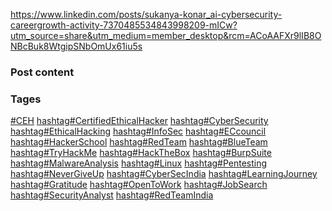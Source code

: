 https://www.linkedin.com/posts/sukanya-konar_ai-cybersecurity-careergrowth-activity-7370485534843998209-mICw?utm_source=share&utm_medium=member_desktop&rcm=ACoAAFXr9lIB8ONBcBuk8WtgipSNbOmUx61iu5s


### Post content 




### Tages 
[#CEH](https://www.linkedin.com/search/results/all/?keywords=%23ceh&origin=HASH_TAG_FROM_FEED) [hashtag#CertifiedEthicalHacker](https://www.linkedin.com/search/results/all/?keywords=%23certifiedethicalhacker&origin=HASH_TAG_FROM_FEED) [hashtag#CyberSecurity](https://www.linkedin.com/search/results/all/?keywords=%23cybersecurity&origin=HASH_TAG_FROM_FEED) [hashtag#EthicalHacking](https://www.linkedin.com/search/results/all/?keywords=%23ethicalhacking&origin=HASH_TAG_FROM_FEED) [hashtag#InfoSec](https://www.linkedin.com/search/results/all/?keywords=%23infosec&origin=HASH_TAG_FROM_FEED) [hashtag#ECcouncil](https://www.linkedin.com/search/results/all/?keywords=%23eccouncil&origin=HASH_TAG_FROM_FEED) [hashtag#HackerSchool](https://www.linkedin.com/search/results/all/?keywords=%23hackerschool&origin=HASH_TAG_FROM_FEED) [hashtag#RedTeam](https://www.linkedin.com/search/results/all/?keywords=%23redteam&origin=HASH_TAG_FROM_FEED) [hashtag#BlueTeam](https://www.linkedin.com/search/results/all/?keywords=%23blueteam&origin=HASH_TAG_FROM_FEED) [hashtag#TryHackMe](https://www.linkedin.com/search/results/all/?keywords=%23tryhackme&origin=HASH_TAG_FROM_FEED) [hashtag#HackTheBox](https://www.linkedin.com/search/results/all/?keywords=%23hackthebox&origin=HASH_TAG_FROM_FEED) [hashtag#BurpSuite](https://www.linkedin.com/search/results/all/?keywords=%23burpsuite&origin=HASH_TAG_FROM_FEED) [hashtag#MalwareAnalysis](https://www.linkedin.com/search/results/all/?keywords=%23malwareanalysis&origin=HASH_TAG_FROM_FEED) [hashtag#Linux](https://www.linkedin.com/search/results/all/?keywords=%23linux&origin=HASH_TAG_FROM_FEED) [hashtag#Pentesting](https://www.linkedin.com/search/results/all/?keywords=%23pentesting&origin=HASH_TAG_FROM_FEED) [hashtag#NeverGiveUp](https://www.linkedin.com/search/results/all/?keywords=%23nevergiveup&origin=HASH_TAG_FROM_FEED) [hashtag#CyberSecIndia](https://www.linkedin.com/search/results/all/?keywords=%23cybersecindia&origin=HASH_TAG_FROM_FEED) [hashtag#LearningJourney](https://www.linkedin.com/search/results/all/?keywords=%23learningjourney&origin=HASH_TAG_FROM_FEED) [hashtag#Gratitude](https://www.linkedin.com/search/results/all/?keywords=%23gratitude&origin=HASH_TAG_FROM_FEED) [hashtag#OpenToWork](https://www.linkedin.com/search/results/all/?keywords=%23opentowork&origin=HASH_TAG_FROM_FEED) [hashtag#JobSearch](https://www.linkedin.com/search/results/all/?keywords=%23jobsearch&origin=HASH_TAG_FROM_FEED) [hashtag#SecurityAnalyst](https://www.linkedin.com/search/results/all/?keywords=%23securityanalyst&origin=HASH_TAG_FROM_FEED) [hashtag#RedTeamIndia](https://www.linkedin.com/search/results/all/?keywords=%23redteamindia&origin=HASH_TAG_FROM_FEED)